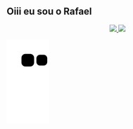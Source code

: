 ## Oiii eu sou o Rafael

<div align="center">
  <a href="https://github.com/RafaelMendonca23">
  <img height="160em" src="https://github-readme-stats.vercel.app/api?username=mendoncarafael&show_icons=true&theme=dracula&include_all_commits=true&count_private=true"/>
     <img height="180em" src="https://github-readme-stats.vercel.app/api/top-langs/?username=mendoncarafael&layout=compact&langs_count=7&theme=dracula"/>
</div>

  ![Snake animation](https://github.com/rafaballerini/rafaballerini/blob/output/github-contribution-grid-snake.svg)
